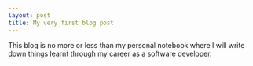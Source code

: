 ```yaml
---
layout: post
title: My very first blog post
---
```


This blog is no more or less than my personal notebook where I will write down things learnt through my career as a software developer.
